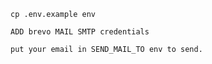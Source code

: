 `cp .env.example env`

`ADD brevo MAIL SMTP credentials`

`put your email in SEND_MAIL_TO env to send.`
